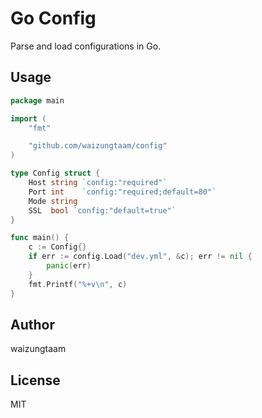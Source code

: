 # Go Config

Parse and load configurations in Go.


## Usage

```go
package main

import (
	"fmt"

	"github.com/waizungtaam/config"
)

type Config struct {
	Host string `config:"required"`
	Port int    `config:"required;default=80"`
	Mode string
	SSL  bool `config:"default=true"`
}

func main() {
	c := Config{}
	if err := config.Load("dev.yml", &c); err != nil {
		panic(err)
	}
	fmt.Printf("%+v\n", c)
}
```

## Author
waizungtaam

## License
MIT
